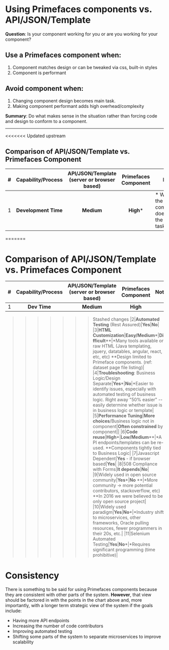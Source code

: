 
# Using Primefaces components vs. API/JSON/Template

**Question**: Is your component working for you or are you working for your component?

## Use a Primefaces component when:

1. Component matches design or can be tweaked via css, built-in styles
1. Component is performant

## Avoid component when:

1. Changing component design becomes main task.
1. Making component performant adds high overhead/complexity


**Summary**: Do what makes sense in the situation rather than forcing code and design to conform to a component.

---

<<<<<<< Updated upstream
## Comparison of API/JSON/Template vs. Primefaces Component

|#|Capability/Process|API/JSON/Template (server or browser based)|Primefaces Component|Note|
---|:---:|:---:|:---:|---
|1|**Development Time**|**Medium**|**High**\*|\* When the component does *not* fit the given task. |
=======
# Comparison of API/JSON/Template vs. Primefaces Component

|#|Capability/Process|API/JSON/Template (server or browser based)|Primefaces Component|Note|
---|:---:|:---:|:---:|---
|1|**Dev Time**|**Medium**|**High**||
>>>>>>> Stashed changes
|2|**Automated Testing** (Rest Assured)|**Yes**|**No**|
|3|**HTML Customization**|**Easy/Medium**\*|**Difficult**\*\*|\*Many tools available or raw HTML (Java templating, jquery, datatables, angular, react, etc, etc)  \*\*Design limited to Primeface components. (ref: dataset page file listing)|
|4|**Troubleshooting**: Business Logic/Design Separate|**Yes**\*|**No**|\*Easier to identify issues, especially with automated testing of business logic.  Right away "50% easier" -- easily determine whether issue is in business logic or template|
|5|**Performance Tuning**|**More choices**/Business logic not in component|**Often constrained** by component||
|6|**Code reuse**|**High**\*|**Low/Medium**\*\*|\*API endpoints/templates can be re-used. \*\*Components tightly tied to Business Logic|
|7|Javascript Dependent|**Yes** - if browser based|**Yes**|
|8|508 Compliance with Forms|**It depends**|**No**|
|9|Widely used in open source community|**Yes**\*|**No** \*\*|\*More community -> more potential contributors, stackoverflow, etc) \*\*In 2016 we were believed to be only open source project|
|10|Widely used paradigm|**Yes**|**No**\*|\*Industry shift to microservices, other frameworks, Oracle pulling resources, fewer programmers in their 20s, etc.|
|11|Selenium Automated Testing|**Yes**|**No**\*|\*Requires significant programming (time prohibitive)|


# Consistency

There is something to be said for using Primefaces components because they are consistent with other parts of the system.  __However__, that view should be factored in with the points in the chart above and, more importantly, with a longer term strategic view of the system if the goals include:
  - Having more API endpoints
  - Increasing the number of code contributors
  - Improving automated testing
  - Shifting some parts of the system to separate microservices to improve scalability
